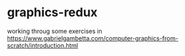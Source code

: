 # graphics-redux

working throug some exercises in https://www.gabrielgambetta.com/computer-graphics-from-scratch/introduction.html
